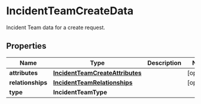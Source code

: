 # IncidentTeamCreateData

Incident Team data for a create request.

## Properties

| Name              | Type                                                                | Description | Notes      |
| ----------------- | ------------------------------------------------------------------- | ----------- | ---------- |
| **attributes**    | [**IncidentTeamCreateAttributes**](IncidentTeamCreateAttributes.md) |             | [optional] |
| **relationships** | [**IncidentTeamRelationships**](IncidentTeamRelationships.md)       |             | [optional] |
| **type**          | **IncidentTeamType**                                                |             |
